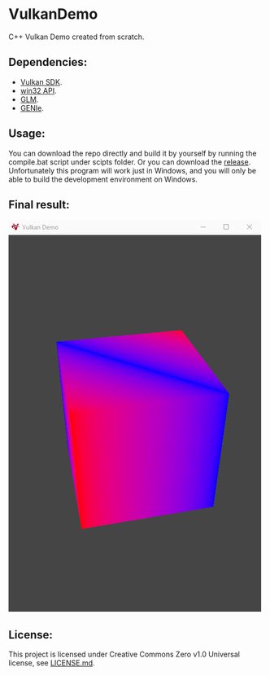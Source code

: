 # VulkanDemo
C++ Vulkan Demo created from scratch.

Dependencies:
---
- [Vulkan SDK](https://www.lunarg.com/vulkan-sdk/).
- [win32 API](https://docs.microsoft.com/en-us/windows/win32/api/).
- [GLM](https://github.com/g-truc/glm).
- [GENIe](https://github.com/bkaradzic/GENie).

Usage:
---
You can download the repo directly and build it by yourself by running the compile.bat script under scipts folder. Or you can download the [release](https://github.com/Segarraraj/VulkanDemo/releases/tag/1.0). Unfortunately this program will work just in Windows, and you will only be able to build the development environment on Windows.

Final result:
---
![Tux, the Linux mascot](https://github.com/Segarraraj/segarraraj.github.io/blob/main/resources/img/work/vulkan/cube.gif)

License:
---
This project is licensed under Creative Commons Zero v1.0 Universal license, see [LICENSE.md](LICENSE.md).

